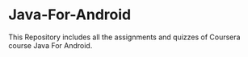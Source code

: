 # Java-For-Android
This Repository includes all the assignments and quizzes of Coursera course Java For Android.
